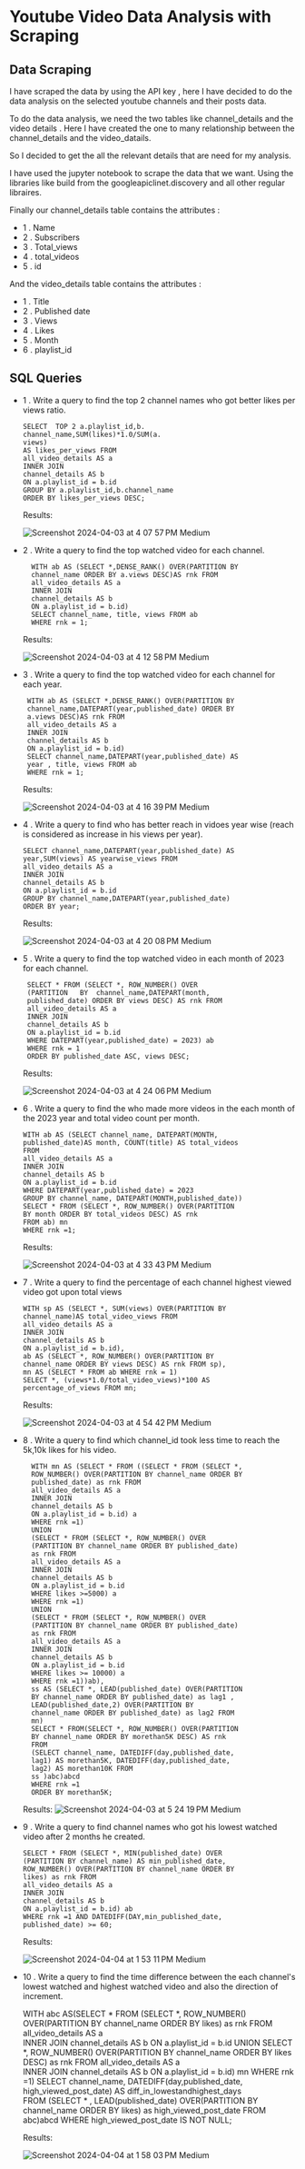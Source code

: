 # Youtube Video Data Analysis with Scraping

## Data Scraping

I have scraped the data by using the API key , here I have decided to do the data analysis on the selected youtube channels and their posts data. 

To do the data analysis, we need the two tables like channel_details and the video details . Here I have created the one to many relationship between the channel_details and the video_datails. 

So I decided to get the all the relevant details that are need for my analysis.

I have used the jupyter notebook to scrape the data that we want. Using the libraries like build from the googleapiclinet.discovery and all other regular libraires.

Finally our channel_details table contains the attributes :
- 1 . Name 
- 2 . Subscribers
- 3 . Total_views
- 4 . total_videos
- 5 . id 

And the video_details table contains the attributes :

- 1 . Title
- 2 . Published date
- 3 . Views 
- 4 . Likes
- 5 . Month
- 6 . playlist_id

## SQL Queries

- 1 . Write a query to find the top 2 channel names who got better likes per views ratio.

      SELECT  TOP 2 a.playlist_id,b.    
      channel_name,SUM(likes)*1.0/SUM(a.
      views)      
      AS likes_per_views FROM 
      all_video_details AS a   
      INNER JOIN 
      channel_details AS b 
      ON a.playlist_id = b.id
      GROUP BY a.playlist_id,b.channel_name
      ORDER BY likes_per_views DESC;

   Results:

    ![Screenshot 2024-04-03 at 4 07 57 PM Medium](https://github.com/manjunath528/SQL_projects/assets/109943347/506e2986-d9d8-46c3-89aa-2c7f210cdf7d)

      
- 2 . Write a query to find the top watched video for each channel.

        WITH ab AS (SELECT *,DENSE_RANK() OVER(PARTITION BY 
        channel_name ORDER BY a.views DESC)AS rnk FROM
        all_video_details AS a   
        INNER JOIN 
        channel_details AS b 
        ON a.playlist_id = b.id) 
        SELECT channel_name, title, views FROM ab
        WHERE rnk = 1;

   Results:
    
    ![Screenshot 2024-04-03 at 4 12 58 PM Medium](https://github.com/manjunath528/SQL_projects/assets/109943347/6afd43c1-cc13-4f88-a92e-b9034b94a676)

- 3 . Write a query to find the top watched video for each channel for each year.

       WITH ab AS (SELECT *,DENSE_RANK() OVER(PARTITION BY 
       channel_name,DATEPART(year,published_date) ORDER BY 
       a.views DESC)AS rnk FROM
       all_video_details AS a   
       INNER JOIN 
       channel_details AS b 
       ON a.playlist_id = b.id) 
       SELECT channel_name,DATEPART(year,published_date) AS  
       year , title, views FROM ab
       WHERE rnk = 1;

   Results:

    ![Screenshot 2024-04-03 at 4 16 39 PM Medium](https://github.com/manjunath528/SQL_projects/assets/109943347/33e5b240-7dc8-471a-916f-1a7c37480081)

- 4 . Write a query to find who has better reach in vidoes year wise (reach is considered as increase in his views per year).
    
      SELECT channel_name,DATEPART(year,published_date) AS 
      year,SUM(views) AS yearwise_views FROM 
      all_video_details AS a   
      INNER JOIN 
      channel_details AS b 
      ON a.playlist_id = b.id
      GROUP BY channel_name,DATEPART(year,published_date)
      ORDER BY year;
   
   Results:
    
    ![Screenshot 2024-04-03 at 4 20 08 PM Medium](https://github.com/manjunath528/SQL_projects/assets/109943347/a526c83e-429a-4036-b0f5-9052a997bb54)

- 5 . Write a query to find the top watched video in each month of 2023 for each channel.

       SELECT * FROM (SELECT *, ROW_NUMBER() OVER
       (PARTITION   BY  channel_name,DATEPART(month,
       published_date) ORDER BY views DESC) AS rnk FROM 
       all_video_details AS a   
       INNER JOIN 
       channel_details AS b 
       ON a.playlist_id = b.id
       WHERE DATEPART(year,published_date) = 2023) ab 
       WHERE rnk = 1
       ORDER BY published_date ASC, views DESC;

   Results:

    ![Screenshot 2024-04-03 at 4 24 06 PM Medium](https://github.com/manjunath528/SQL_projects/assets/109943347/dc02c4d1-34e4-49d7-9f76-6b21ba298c5a)
   
- 6 . Write a query to find the who made more videos in the each month of the 2023 year and total video count per month.

      WITH ab AS (SELECT channel_name, DATEPART(MONTH,
      published_date)AS month, COUNT(title) AS total_videos 
      FROM 
      all_video_details AS a   
      INNER JOIN 
      channel_details AS b 
      ON a.playlist_id = b.id 
      WHERE DATEPART(year,published_date) = 2023
      GROUP BY channel_name, DATEPART(MONTH,published_date))
      SELECT * FROM (SELECT *, ROW_NUMBER() OVER(PARTITION   
      BY month ORDER BY total_videos DESC) AS rnk 
      FROM ab) mn 
      WHERE rnk =1;

   Results:
   
    ![Screenshot 2024-04-03 at 4 33 43 PM Medium](https://github.com/manjunath528/SQL_projects/assets/109943347/05b174d2-cf9c-4317-821f-be825aa0139f)

 
- 7 . Write a query to find the percentage of each channel highest viewed video got upon total views

      WITH sp AS (SELECT *, SUM(views) OVER(PARTITION BY 
      channel_name)AS total_video_views FROM 
      all_video_details AS a   
      INNER JOIN 
      channel_details AS b 
      ON a.playlist_id = b.id),
      ab AS (SELECT *, ROW_NUMBER() OVER(PARTITION BY 
      channel_name ORDER BY views DESC) AS rnk FROM sp),
      mn AS (SELECT * FROM ab WHERE rnk = 1)
      SELECT *, (views*1.0/total_video_views)*100 AS    
      percentage_of_views FROM mn;

   Results:
    
    ![Screenshot 2024-04-03 at 4 54 42 PM Medium](https://github.com/manjunath528/SQL_projects/assets/109943347/bd94c0ee-fa23-4194-961b-ce93edf13842)

- 8 . Write a query to find which channel_id took less time to reach the 5k,10k likes for his video.

        WITH mn AS (SELECT * FROM ((SELECT * FROM (SELECT *, 
        ROW_NUMBER() OVER(PARTITION BY channel_name ORDER BY 
        published_date) as rnk FROM
        all_video_details AS a   
        INNER JOIN 
        channel_details AS b 
        ON a.playlist_id = b.id) a
        WHERE rnk =1)
        UNION
        (SELECT * FROM (SELECT *, ROW_NUMBER() OVER
        (PARTITION BY channel_name ORDER BY published_date) 
        as rnk FROM
        all_video_details AS a   
        INNER JOIN 
        channel_details AS b 
        ON a.playlist_id = b.id
        WHERE likes >=5000) a
        WHERE rnk =1)
        UNION
        (SELECT * FROM (SELECT *, ROW_NUMBER() OVER
        (PARTITION BY channel_name ORDER BY published_date) 
        as rnk FROM
        all_video_details AS a   
        INNER JOIN 
        channel_details AS b 
        ON a.playlist_id = b.id
        WHERE likes >= 10000) a
        WHERE rnk =1))ab),
        ss AS (SELECT *, LEAD(published_date) OVER(PARTITION 
        BY channel_name ORDER BY published_date) as lag1 ,
        LEAD(published_date,2) OVER(PARTITION BY   
        channel_name ORDER BY published_date) as lag2 FROM 
        mn)
        SELECT * FROM(SELECT *, ROW_NUMBER() OVER(PARTITION 
        BY channel_name ORDER BY morethan5K DESC) AS rnk 
        FROM 
        (SELECT channel_name, DATEDIFF(day,published_date,   
        lag1) AS morethan5K, DATEDIFF(day,published_date,
        lag2) AS morethan10K FROM
        ss )abc)abcd
        WHERE rnk =1
        ORDER BY morethan5K;

   Results:
    ![Screenshot 2024-04-03 at 5 24 19 PM Medium](https://github.com/manjunath528/SQL_projects/assets/109943347/853daa68-3267-4215-af89-b8da7bea6d30)



- 9 . Write a query to find channel names who got his lowest watched video after 2 months he created.

      SELECT * FROM (SELECT *, MIN(published_date) OVER 
      (PARTITION BY channel_name) AS min_published_date, 
      ROW_NUMBER() OVER(PARTITION BY channel_name ORDER BY 
      likes) as rnk FROM 
      all_video_details AS a   
      INNER JOIN 
      channel_details AS b 
      ON a.playlist_id = b.id) ab
      WHERE rnk =1 AND DATEDIFF(DAY,min_published_date,   
      published_date) >= 60;


   Results:
    
    ![Screenshot 2024-04-04 at 1 53 11 PM Medium](https://github.com/manjunath528/SQL_projects/assets/109943347/7a847f7a-f178-4fab-9787-469b5bf34f23)


- 10 . Write a query to find the time difference between the each channel's lowest watched and highest watched video and also the direction of increment.

     WITH abc AS(SELECT * FROM (SELECT *,
     ROW_NUMBER() OVER(PARTITION BY channel_name ORDER BY 
     likes) as rnk FROM 
     all_video_details AS a   
     INNER JOIN 
     channel_details AS b 
     ON a.playlist_id = b.id
     UNION
     SELECT *,
     ROW_NUMBER() OVER(PARTITION BY channel_name ORDER BY 
     likes DESC) as rnk FROM 
     all_video_details AS a   
     INNER JOIN 
     channel_details AS b 
     ON a.playlist_id = b.id) mn
     WHERE rnk =1)
     SELECT channel_name, DATEDIFF(day,published_date,
     high_viewed_post_date) AS diff_in_lowestandhighest_days   
     FROM
     (SELECT * , LEAD(published_date) OVER(PARTITION BY    
     channel_name ORDER BY likes) as high_viewed_post_date 
     FROM abc)abcd
     WHERE high_viewed_post_date IS NOT NULL;

     Results:

     ![Screenshot 2024-04-04 at 1 58 03 PM Medium](https://github.com/manjunath528/SQL_projects/assets/109943347/e51d9a35-3f02-4d68-abab-463ee048252c)



